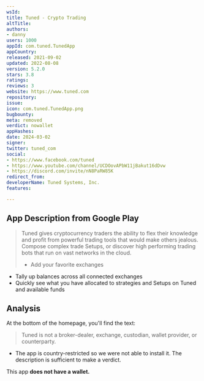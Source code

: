 ```yaml
---
wsId: 
title: Tuned - Crypto Trading
altTitle: 
authors:
- danny
users: 1000
appId: com.tuned.TunedApp
appCountry: 
released: 2021-09-02
updated: 2022-08-08
version: 5.2.0
stars: 3.8
ratings: 
reviews: 3
website: https://www.tuned.com
repository: 
issue: 
icon: com.tuned.TunedApp.png
bugbounty: 
meta: removed
verdict: nowallet
appHashes: 
date: 2024-03-02
signer: 
twitter: tuned_com
social:
- https://www.facebook.com/tuned
- https://www.youtube.com/channel/UCDOovAPbW11jBakut16dDvw
- https://discord.com/invite/nN8PaRW85K
redirect_from: 
developerName: Tuned Systems, Inc.
features: 

---
```


## App Description from Google Play 

> Tuned gives cryptocurrency traders the ability to flex their knowledge and profit from powerful trading tools that would make others jealous. Compose complex trade Setups, or discover high performing trading bots that run on vast networks in the cloud.
>
>- Add your favorite exchanges
- Tally up balances across all connected exchanges
- Quickly see what you have allocated to strategies and Setups on Tuned and available funds

## Analysis 

At the bottom of the homepage, you'll find the text: 

> Tuned is not a broker-dealer, exchange, custodian, wallet provider, or counterparty.

- The app is country-restricted so we were not able to install it. The description is sufficient to make a verdict.

This app **does not have a wallet.** 

